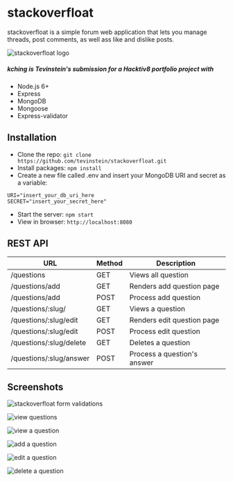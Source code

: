 # stackoverfloat

stackoverfloat is a simple forum web application that lets you manage threads, post comments, as well ass like and dislike posts.

![stackoverfloat logo](http://i.imgur.com/HlknTNX.png?1 "stackoverfloat logo")

##### kching is Tevinstein's submission for a Hacktiv8 portfolio project with
- Node.js 6+
- Express
- MongoDB
- Mongoose
- Express-validator

## Installation
- Clone the repo: `git clone https://github.com/tevinstein/stackoverfloat.git`
- Install packages: `npm install`
- Create a new file called .env and insert your MongoDB URI and secret as a variable:
```
URI="insert_your_db_uri_here
SECRET="insert_your_secret_here"
```
- Start the server: `npm start`
- View in browser: `http://localhost:8080`

## REST API
| URL                     | Method | Description                 |
|-------------------------|--------|-----------------------------|
| /questions              | GET    | Views all question          |
| /questions/add          | GET    | Renders add question page   |
| /questions/add          | POST   | Process add question        |
| /questions/:slug/       | GET    | Views a question            |
| /questions/:slug/edit   | GET    | Renders edit question page  |
| /questions/:slug/edit   | POST   | Process edit question       |
| /questions/:slug/delete | GET    | Deletes a question          |
| /questions/:slug/answer | POST   | Process a question's answer |

## Screenshots

![stackoverfloat form validations](http://i.imgur.com/LZ8HVTs.png "stackoverfloat form validations")

![view questions](http://i.imgur.com/vbBCqQa.png "view questions")

![view a question](http://i.imgur.com/owcxfdh.png "view a question")

![add a question](http://i.imgur.com/huuDgJU.png "add a question")

![edit a question](http://i.imgur.com/VGroCkX.png "edit a question")

![delete a question](http://i.imgur.com/mJugAAk.png "delete a question")